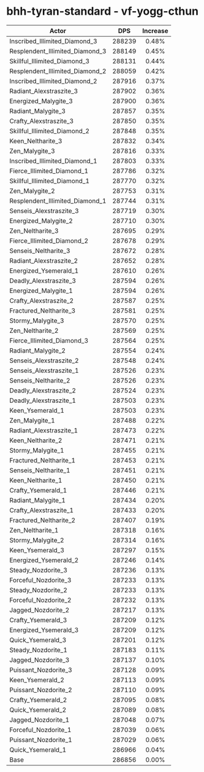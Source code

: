# bhh-tyran-standard - vf-yogg-cthun
| Actor | DPS | Increase |
|---|:---:|:---:|
|Inscribed_Illimited_Diamond_3|288239|0.48%|
|Resplendent_Illimited_Diamond_3|288149|0.45%|
|Skillful_Illimited_Diamond_3|288131|0.44%|
|Resplendent_Illimited_Diamond_2|288059|0.42%|
|Inscribed_Illimited_Diamond_2|287916|0.37%|
|Radiant_Alexstraszite_3|287902|0.36%|
|Energized_Malygite_3|287900|0.36%|
|Radiant_Malygite_3|287857|0.35%|
|Crafty_Alexstraszite_3|287850|0.35%|
|Skillful_Illimited_Diamond_2|287848|0.35%|
|Keen_Neltharite_3|287832|0.34%|
|Zen_Malygite_3|287816|0.33%|
|Inscribed_Illimited_Diamond_1|287803|0.33%|
|Fierce_Illimited_Diamond_1|287786|0.32%|
|Skillful_Illimited_Diamond_1|287770|0.32%|
|Zen_Malygite_2|287753|0.31%|
|Resplendent_Illimited_Diamond_1|287744|0.31%|
|Senseis_Alexstraszite_3|287719|0.30%|
|Energized_Malygite_2|287710|0.30%|
|Zen_Neltharite_3|287695|0.29%|
|Fierce_Illimited_Diamond_2|287678|0.29%|
|Senseis_Neltharite_3|287672|0.28%|
|Radiant_Alexstraszite_2|287652|0.28%|
|Energized_Ysemerald_1|287610|0.26%|
|Deadly_Alexstraszite_3|287594|0.26%|
|Energized_Malygite_1|287594|0.26%|
|Crafty_Alexstraszite_2|287587|0.25%|
|Fractured_Neltharite_3|287581|0.25%|
|Stormy_Malygite_3|287570|0.25%|
|Zen_Neltharite_2|287569|0.25%|
|Fierce_Illimited_Diamond_3|287564|0.25%|
|Radiant_Malygite_2|287554|0.24%|
|Senseis_Alexstraszite_2|287548|0.24%|
|Senseis_Alexstraszite_1|287526|0.23%|
|Senseis_Neltharite_2|287526|0.23%|
|Deadly_Alexstraszite_2|287524|0.23%|
|Deadly_Alexstraszite_1|287503|0.23%|
|Keen_Ysemerald_1|287503|0.23%|
|Zen_Malygite_1|287488|0.22%|
|Radiant_Alexstraszite_1|287473|0.22%|
|Keen_Neltharite_2|287471|0.21%|
|Stormy_Malygite_1|287455|0.21%|
|Fractured_Neltharite_1|287453|0.21%|
|Senseis_Neltharite_1|287451|0.21%|
|Keen_Neltharite_1|287450|0.21%|
|Crafty_Ysemerald_1|287446|0.21%|
|Radiant_Malygite_1|287434|0.20%|
|Crafty_Alexstraszite_1|287433|0.20%|
|Fractured_Neltharite_2|287407|0.19%|
|Zen_Neltharite_1|287318|0.16%|
|Stormy_Malygite_2|287314|0.16%|
|Keen_Ysemerald_3|287297|0.15%|
|Energized_Ysemerald_2|287246|0.14%|
|Steady_Nozdorite_3|287236|0.13%|
|Forceful_Nozdorite_3|287233|0.13%|
|Steady_Nozdorite_2|287233|0.13%|
|Forceful_Nozdorite_2|287232|0.13%|
|Jagged_Nozdorite_2|287217|0.13%|
|Crafty_Ysemerald_3|287209|0.12%|
|Energized_Ysemerald_3|287209|0.12%|
|Quick_Ysemerald_3|287201|0.12%|
|Steady_Nozdorite_1|287183|0.11%|
|Jagged_Nozdorite_3|287137|0.10%|
|Puissant_Nozdorite_3|287128|0.09%|
|Keen_Ysemerald_2|287113|0.09%|
|Puissant_Nozdorite_2|287110|0.09%|
|Crafty_Ysemerald_2|287095|0.08%|
|Quick_Ysemerald_2|287089|0.08%|
|Jagged_Nozdorite_1|287048|0.07%|
|Forceful_Nozdorite_1|287039|0.06%|
|Puissant_Nozdorite_1|287029|0.06%|
|Quick_Ysemerald_1|286966|0.04%|
|Base|286856|0.00%|
